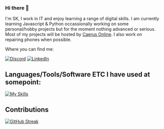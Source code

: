 ### Hi there 👋
I'm SK, I work in IT and enjoy learning a range of digital skills. I am currently learning Javascript & Python occassionally working on some personal/hobby projects but for the moment nothing advanced or serious. Most of my projects will be hosted by [Caerus Online](https://github.com/Caerus-Online/.github). I also work on repairing phones when possible. 

Where you can find me:

[![Discord](https://skillicons.dev/icons?i=discord)](https://discord.gg/QZCVBHurVz) [![LinkedIn](https://skillicons.dev/icons?i=linkedin)](https://www.linkedin.com/in/shane-sweeney-406174218/)

## Languages/Tools/Software ETC I have used at somepoint:
[![My Skills](https://skillicons.dev/icons?i=js,html,css,python,bootstrap,react,vue,nuxt,astro,vscode,electron,netlify,linux,docker)](https://skillicons.dev)

## Contributions 
[![GitHub Streak](https://streak-stats.demolab.com?user=SK-Digital&theme=dracula&hide_border=true)](https://git.io/streak-stats)

